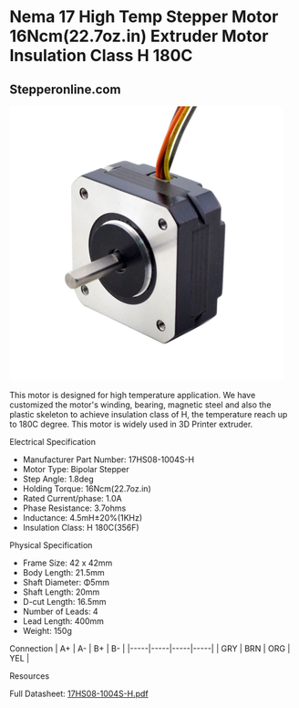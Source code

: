 # Nema 17 High Temp Stepper Motor 16Ncm(22.7oz.in) Extruder Motor Insulation Class H 180C

## Stepperonline.com

<img src="../images/17HS08-1004S-H.webp" width=480 height=480 title="power Supply" />



This motor is designed for high temperature application. We have customized the motor's winding, bearing, magnetic steel and also the plastic skeleton to achieve insulation class of H, the temperature reach up to 180C degree. This motor is widely used in 3D Printer extruder.

Electrical Specification

  * Manufacturer Part Number: 17HS08-1004S-H
  * Motor Type: Bipolar Stepper
  * Step Angle: 1.8deg
  * Holding Torque: 16Ncm(22.7oz.in)
  * Rated Current/phase: 1.0A
  * Phase Resistance: 3.7ohms
  * Inductance: 4.5mH±20%(1KHz)
  * Insulation Class: H 180C(356F)

Physical Specification

  * Frame Size: 42 x 42mm
  * Body Length: 21.5mm
  * Shaft Diameter: Φ5mm
  * Shaft Length: 20mm
  * D-cut Length: 16.5mm
  * Number of Leads: 4
  * Lead Length: 400mm
  * Weight: 150g

Connection
| A+ | A- | B+ | B- |
|-----|-----|-----|-----|
| GRY | BRN | ORG | YEL |
	
Resources

  Full Datasheet: [17HS08-1004S-H.pdf](https://www.omc-stepperonline.com/download/17HS08-1004S-H.pdf)

